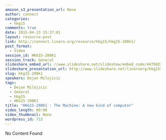 ```yaml
---
amazon_s3_presentation_url: None
author: connect
categories:
  - hkg15
comments: true
date: 2015-04-23 15:37:01
layout: resource-post
link: http://connect.linaro.org/resource/hkg15/hkg15-200k1/
post_format:
  - Video
session_id: HKG15-200K1
session_track: General
slideshare_embed_url: //www.slideshare.net/slideshow/embed_code/44750236
slideshare_presentation_url: http://www.slideshare.net/linaroorg/hkg15the-machine-a-new-kind-of-computer-keynote-by-dejan-milojicic
slug: hkg15-200k1
speakers: Dejan Milojicic
tags:
  - Dejan Milojicic
  - General
  - hkg15
  - HKG15-200K1
title: "HKG15-200K1 : The Machine: A new kind of computer"
video_length: 00:00
video_thumbnail: None
wordpress_id: 713
---
```


No Content Found
